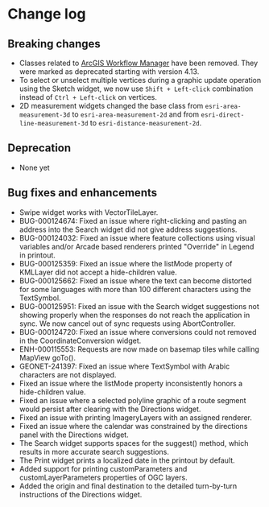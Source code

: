 # Change log

## Breaking changes

* Classes related to [ArcGIS Workflow Manager](http://server.arcgis.com/en/workflow-manager) have been removed. They were marked as deprecated starting with version 4.13.
* To select or unselect multiple vertices during a graphic update operation using the Sketch widget, we now use `Shift + Left-click` combination instead of `Ctrl + Left-click` on vertices.
* 2D measurement widgets changed the base class from `esri-area-measurement-3d` to `esri-area-measurement-2d` and from `esri-direct-line-measurement-3d` to `esri-distance-measurement-2d`.

## Deprecation

* None yet

## Bug fixes and enhancements

* Swipe widget works with VectorTileLayer.
* BUG-000124674: Fixed an issue where right-clicking and pasting an address into the Search widget did not give address suggestions.
* BUG-000124032: Fixed an issue where feature collections using visual variables and/or Arcade based renderers printed "Override" in Legend in printout.
* BUG-000125359: Fixed an issue where the listMode property of KMLLayer did not accept a hide-children value.
* BUG-000125662: Fixed an issue where the text can become distorted for some languages with more than 100 different characters using the TextSymbol.
* BUG-000125951: Fixed an issue with the Search widget suggestions not showing properly when the responses do not reach the application in sync. We now cancel out of sync requests using AbortController.
* BUG-000124720: Fixed an issue where conversions could not removed in the CoordinateConversion widget.
* ENH-000115553: Requests are now made on basemap tiles while calling MapView goTo().
* GEONET-241397: Fixed an issue where TextSymbol with Arabic characters are not displayed.
* Fixed an issue where the listMode property inconsistently honors a hide-children value.
* Fixed an issue where a selected polyline graphic of a route segment would persist after clearing with the Directions widget.
* Fixed an issue with printing ImageryLayers with an assigned renderer.
* Fixed an issue where the calendar was constrained by the directions panel with the Directions widget.
* The Search widget supports spaces for the suggest() method, which results in more accurate search suggestions.
* The Print widget prints a localized date in the printout by default.
* Added support for printing customParameters and customLayerParameters properties of OGC layers.
* Added the origin and final destination to the detailed turn-by-turn instructions of the Directions widget.
